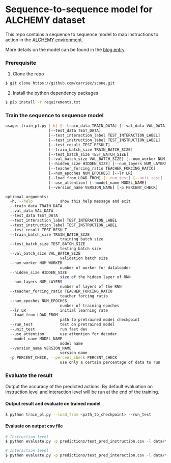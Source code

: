 # Sequence-to-sequence model for ALCHEMY dataset 

This repo contains a sequence to sequence model to map instructions to action in the [ALCHEMY environment](https://nlp.stanford.edu/projects/scone/).

More details on the model can be found in the [blog entry](https://carriex.github.io/me/blog/entry1.html).

### Prerequisite

1. Clone the repo 

```bash
$ git clone https://github.com/carriex/scone.git
```

2. Install the python dependency packages 
```bash
$ pip install -r requirements.txt 
```

### Train the sequence to sequence model


```bash
usage: train_pl.py [-h] [--train_data TRAIN_DATA] [--val_data VAL_DATA]
                   [--test_data TEST_DATA]
                   [--test_interaction_label TEST_INTERACTION_LABEL]
                   [--test_instruction_label TEST_INSTRUCTION_LABEL]
                   [--test_result TEST_RESULT]
                   [--train_batch_size TRAIN_BATCH_SIZE]
                   [--test_batch_size TEST_BATCH_SIZE]
                   [--val_batch_size VAL_BATCH_SIZE] [--num_worker NUM_WORKER]
                   [--hidden_size HIDDEN_SIZE] [--num_layers NUM_LAYERS]
                   [--teacher_forcing_ratio TEACHER_FORCING_RATIO]
                   [--num_epoches NUM_EPOCHES] [--lr LR]
                   [--load_from LOAD_FROM] [--run_test] [--unit_test]
                   [--use_attention] [--model_name MODEL_NAME]
                   [--version_name VERSION_NAME] [-p PERCENT_CHECK]

optional arguments:
  -h, --help            show this help message and exit
  --train_data TRAIN_DATA
  --val_data VAL_DATA
  --test_data TEST_DATA
  --test_interaction_label TEST_INTERACTION_LABEL
  --test_instruction_label TEST_INSTRUCTION_LABEL
  --test_result TEST_RESULT
  --train_batch_size TRAIN_BATCH_SIZE
                        training batch size
  --test_batch_size TEST_BATCH_SIZE
                        testing batch size
  --val_batch_size VAL_BATCH_SIZE
                        validation batch size
  --num_worker NUM_WORKER
                        number of worker for dataloader
  --hidden_size HIDDEN_SIZE
                        size of the hidden layer of RNN
  --num_layers NUM_LAYERS
                        number of layers of the RNN
  --teacher_forcing_ratio TEACHER_FORCING_RATIO
                        teacher forcing ratio
  --num_epoches NUM_EPOCHES
                        number of training epoches
  --lr LR               initial learning rate
  --load_from LOAD_FROM
                        path to pretrained model checkpoint
  --run_test            test on pretrained model
  --unit_test           run fast dev
  --use_attention       use attention for decoder
  --model_name MODEL_NAME
                        model name
  --version_name VERSION_NAME
                        version name
  -p PERCENT_CHECK, --percent_check PERCENT_CHECK
                        use only a certain percentage of data to run
```

### Evaluate the result

Output the accuracy of the predicted actions. By default evaluation on instruction level and interaction level will be run at the end of the training.

#### Output result and evaluate on trained model

```bash
$ python train_pl.py --load_from <path_to_checkpoint> --run_test
```

#### Evaluate on output csv file
```bash
# Instruction level  
$ python evaluate.py -p predictions/test_pred_instruction.csv -l data/test_instruction_y.csv

# Interaction level
$ python evaluate.py -p predictions/test_pred_interaction.csv -l data/test_interaction_y.csv
```


